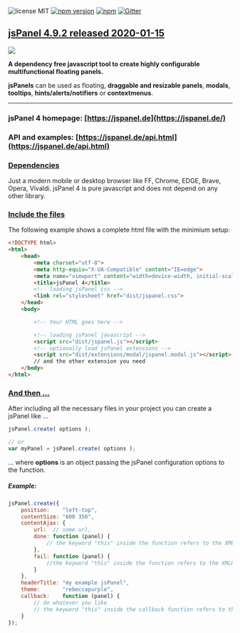 ![license MIT](https://img.shields.io/badge/license-MIT-blue.svg) [![npm version](https://badge.fury.io/js/jspanel4.svg)](https://badge.fury.io/js/jspanel4) [![npm](https://img.shields.io/npm/dt/express.svg)](https://www.npmjs.com/package/jspanel4) [![Gitter](https://img.shields.io/gitter/room/nwjs/nw.js.svg)](https://gitter.im/jsPanel/Lobby?utm_source=share-link&utm_medium=link&utm_campaign=share-link)

## [jsPanel 4.9.2 released 2020-01-15](#)

<img src="https://res.cloudinary.com/stefanstraesser-eu/image/upload/v1558601426/jsPanel4.7.0-sample-panels-1920_yzobd9.jpg">

**A dependency free javascript tool to create highly configurable multifunctional floating panels.**

**jsPanels** can be used as floating, **draggable and resizable panels**, **modals**, **tooltips**, **hints/alerts/notifiers** or **contextmenus**.

---

### jsPanel 4 homepage: [https://jspanel.de](https://jspanel.de/)
### API and examples: [https://jspanel.de/api.html](https://jspanel.de/api.html)

### [Dependencies]()
Just a modern mobile or desktop browser like FF, Chrome, EDGE, Brave, Opera, Vivaldi.
jsPanel 4 is pure javascript and does not depend on any other library.

### [Include the files]()
The following example shows a complete html file with the minimium setup:

```html
<!DOCTYPE html>
<html>
    <head>
        <meta charset="utf-8">
        <meta http-equiv="X-UA-Compatible" content="IE=edge">
        <meta name="viewport" content="width=device-width, initial-scale=1.0">
        <title>jsPanel 4</title>
        <!-- loading jsPanel css -->
        <link rel="stylesheet" href="dist/jspanel.css">
    </head>
    <body>

        <!-- Your HTML goes here -->

        <!-- loading jsPanel javascript -->
        <script src="dist/jspanel.js"></script>
        <!-- optionally load jsPanel extensions -->
        <script src="dist/extensions/modal/jspanel.modal.js"></script>
        // and the other extension you need
    </body>
</html>
```

### [And then ...]()
After including all the necessary files in your project you can create a jsPanel like ...

```javascript
jsPanel.create( options );

// or
var myPanel = jsPanel.create( options );
```
... where **options** is an object passing the jsPanel configuration options to the function.

##### Example:

```javascript
jsPanel.create({
    position:    "left-top",
    contentSize: "600 350",
    contentAjax: {
    	url:  // some url,
        done: function (panel) {
        	// the keyword "this" inside the function refers to the XMLHttpRequest object
        },
        fail: function (panel) {
        	//the keyword "this" inside the function refers to the XMLHttpRequest object
        }
    },
    headerTitle: "my example jsPanel",
    theme:       "rebeccapurple",
    callback:    function (panel) {
    	// do whatever you like
        // the keyword "this" inside the callback function refers to the panel
    }
});
```
